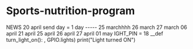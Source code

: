 # Sports-nutrition-program
NEWS
20 april
send day = 1 day
----- 25 marchhhh
26 march
27 march
06 april 
21 april
25 april
26 april
27 april
01 may
IGHT_PIN = 18 
__def turn_light_on(): 
, GPIO.lights) print("Light turned ON")


